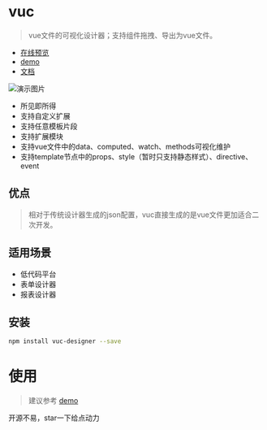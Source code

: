# vuc

> vue文件的可视化设计器；支持组件拖拽、导出为vue文件。
- [在线预览](https://yuexing91.github.io/vuc-demo/)
- [demo](https://github.com/yuexing91/vuc-demo)
- [文档](./docs/index.md)

![演示图片](https://github.com/yuexing91/yuexing91.github.io/blob/master/vuc-demo/img/preview.gif "演示图片")

* 所见即所得
* 支持自定义扩展
* 支持任意模板片段
* 支持扩展模块
* 支持vue文件中的data、computed、watch、methods可视化维护
* 支持template节点中的props、style（暂时只支持静态样式）、directive、event

## 优点
> 相对于传统设计器生成的json配置，vuc直接生成的是vue文件更加适合二次开发。

## 适用场景

* 低代码平台
* 表单设计器
* 报表设计器


## 安装

``` bash
npm install vuc-designer --save

```
# 使用
> 建议参考 [demo](https://github.com/yuexing91/vuc-demo)

开源不易，star一下给点动力
